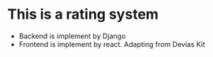 # This is a rating system
- Backend is implement by Django
- Frontend is implement by react. Adapting from Devias Kit
